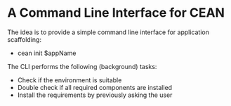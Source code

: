 # A Command Line Interface for CEAN

The idea is to provide a simple command line interface for application scaffolding:

* cean init $appName

The CLI performs the following (background) tasks:

* Check if the environment is suitable
* Double check if all required components are installed
* Install the requirements by previously asking the user

